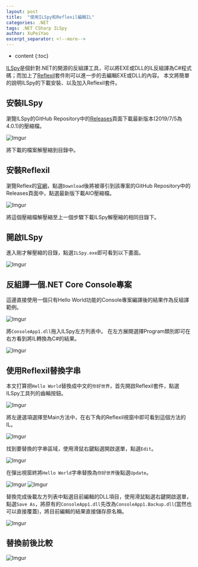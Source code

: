 ```yaml
---
layout: post
title:  "使用ILSpy和Reflexil編輯IL"
categories: .NET
tags: .NET CSharp ILSpy
author: XuPeiYao
excerpt_separator: <!--more-->
---
```


- content
{:toc}

[ILSpy](https://github.com/icsharpcode/ILSpy)是個針對.NET的開源的反組譯工具，可以將EXE或DLL的IL反組譯為C#程式碼；而加上了[Reflexil](http://reflexil.net/)套件則可以進一步的去編輯EXE或DLL的內容。
本文將簡單的說明ILSpy的下載安裝、以及加入Reflexil套件。

<!--more-->

## 安裝ILSpy

瀏覽ILSpy的GitHub Repository中的[Releases](https://github.com/icsharpcode/ILSpy/releases)頁面下載最新版本(2019/7/5為4.0.1)的壓縮檔。

![Imgur](https://i.imgur.com/LatkCe7.png)

將下載的檔案解壓縮到目錄中。

## 安裝Reflexil

瀏覽Reflex的[官網](http://reflexil.net/)，點選`Download`後將被導引到該專案的GitHub Repository中的Releases頁面中，點選最新版下載AIO壓縮檔。

![Imgur](https://i.imgur.com/4jydg3o.png)

將這個壓縮檔解壓縮至上一個步驟下載ILSpy解壓縮的相同目錄下。

## 開啟ILSpy

進入剛才解壓縮的目錄，點選`ILSpy.exe`即可看到以下畫面。

![Imgur](https://i.imgur.com/z91fY2A.png)

## 反組譯一個.NET Core Console專案

這邊直接使用一個只有Hello World功能的Console專案編譯後的結果作為反組譯範例。

![Imgur](https://i.imgur.com/0c02w9L.png)

將`ConsoleApp1.dll`拖入ILSpy左方列表中。
在左方展開選擇Program類別即可在右方看到將IL轉換為C#的結果。

![Imgur](https://i.imgur.com/qbE20wn.png)

## 使用Reflexil替換字串

本文打算把`Hello World`替換成中文的`你好世界`，首先開啟Reflexil套件，點選ILSpy工具列的齒輪按鈕。

![Imgur](https://i.imgur.com/qDRoxu1.png)

將左邊選項選擇至Main方法中，在右下角的Reflexil視窗中即可看到這個方法的IL。

![Imgur](https://i.imgur.com/XaAku3V.png)

找到要替換的字串區域，使用滑鼠右鍵點選開啟選單，點選`Edit`。

![Imgur](https://i.imgur.com/sGFYDFU.png)

在彈出視窗終將`Hello World`字串替換為`你好世界`後點選`Update`。

![Imgur](https://i.imgur.com/ek2MwEA.png)
![Imgur](https://i.imgur.com/Rzhw7GW.png)

替換完成後載左方列表中點選目前編輯的DLL項目，使用滑鼠點選右鍵開啟選單，點選`Save As`，將原有的`ConsoleApp1.dll`先改為`ConsoleApp1.Backup.dll`(當然也可以直接覆蓋)，將目前編輯的結果直接儲存原名稱。

![Imgur](https://i.imgur.com/rzaPQEn.png)

## 替換前後比較

![Imgur](https://i.imgur.com/hnE4OLt.png)
